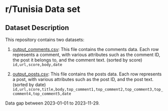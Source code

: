 # r/Tunisia Data set

## Dataset Description

This repository contains two datasets:

1. [output_comments.csv](output_comments.csv): This file contains the comments data. Each row represents a comment, with various attributes such as the comment ID, the post it belongs to, and the comment text. (sorted by score) `id,url,score,body,date`

2. [output_posts.csv](output_posts.csv): This file contains the posts data. Each row represents a post, with various attributes such as the post ID, and the post text. (sorted by date) 
`id,url,score,title,body,top_comment1,top_comment2,top_comment3,top_comment4,top_comment5,date`

Data gap between 2023-01-01 to 2023-11-29.